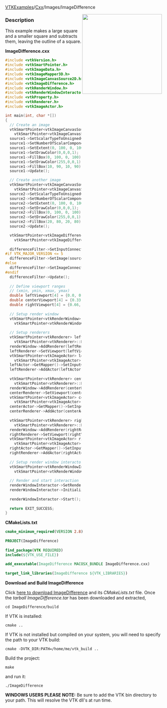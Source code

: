 [VTKExamples](/index/)/[Cxx](/Cxx)/Images/ImageDifference

<img align="right" src="https://github.com/lorensen/VTKExamples/blob/gh-pages/Testing/Baseline/Images/TestImageDifference.png?raw=true" width="256" />

### Description
This example makes a large square and a smaller square and subtracts them, leaving the outline of a square.

**ImageDifference.cxx**
```c++
#include <vtkVersion.h>
#include <vtkSmartPointer.h>
#include <vtkImageData.h>
#include <vtkImageMapper3D.h>
#include <vtkImageCanvasSource2D.h>
#include <vtkImageDifference.h>
#include <vtkRenderWindow.h>
#include <vtkRenderWindowInteractor.h>
#include <vtkProperty.h>
#include <vtkRenderer.h>
#include <vtkImageActor.h>

int main(int, char *[])
{
  // Create an image
  vtkSmartPointer<vtkImageCanvasSource2D> source1 = 
    vtkSmartPointer<vtkImageCanvasSource2D>::New();
  source1->SetScalarTypeToUnsignedChar();
  source1->SetNumberOfScalarComponents(3);
  source1->SetExtent(0, 100, 0, 100, 0, 0);
  source1->SetDrawColor(0,0,0,1);
  source1->FillBox(0, 100, 0, 100);
  source1->SetDrawColor(255,0,0,1);
  source1->FillBox(10, 90, 10, 90);
  source1->Update();

  // Create another image
  vtkSmartPointer<vtkImageCanvasSource2D> source2 = 
    vtkSmartPointer<vtkImageCanvasSource2D>::New();
  source2->SetScalarTypeToUnsignedChar();
  source2->SetNumberOfScalarComponents(3);
  source2->SetExtent(0, 100, 0, 100, 0, 0);
  source2->SetDrawColor(0,0,0,1);
  source2->FillBox(0, 100, 0, 100);
  source2->SetDrawColor(255,0,0,1);
  source2->FillBox(20, 80, 20, 80);
  source2->Update();

  vtkSmartPointer<vtkImageDifference> differenceFilter = 
    vtkSmartPointer<vtkImageDifference>::New();
      
  differenceFilter->SetInputConnection(source1->GetOutputPort());
#if VTK_MAJOR_VERSION <= 5
  differenceFilter->SetImage(source2->GetOutput());
#else
  differenceFilter->SetImageConnection(source2->GetOutputPort());
#endif
  differenceFilter->Update();
    
  // Define viewport ranges
  // (xmin, ymin, xmax, ymax)
  double leftViewport[4] = {0.0, 0.0, 0.33, 1.0};
  double centerViewport[4] = {0.33, 0.0, 0.66, 1.0};
  double rightViewport[4] = {0.66, 0.0, 1.0, 1.0};
 
  // Setup render window
  vtkSmartPointer<vtkRenderWindow> renderWindow = 
    vtkSmartPointer<vtkRenderWindow>::New();
  
  // Setup renderers
  vtkSmartPointer<vtkRenderer> leftRenderer = 
    vtkSmartPointer<vtkRenderer>::New();
  renderWindow->AddRenderer(leftRenderer);
  leftRenderer->SetViewport(leftViewport);
  vtkSmartPointer<vtkImageActor> leftActor = 
    vtkSmartPointer<vtkImageActor>::New();
  leftActor->GetMapper()->SetInputConnection(source1->GetOutputPort());
  leftRenderer->AddActor(leftActor);
  
  vtkSmartPointer<vtkRenderer> centerRenderer = 
    vtkSmartPointer<vtkRenderer>::New();
  renderWindow->AddRenderer(centerRenderer);
  centerRenderer->SetViewport(centerViewport);
  vtkSmartPointer<vtkImageActor> centerActor = 
    vtkSmartPointer<vtkImageActor>::New();
  centerActor->GetMapper()->SetInputConnection(source2->GetOutputPort());
  centerRenderer->AddActor(centerActor);
  
  vtkSmartPointer<vtkRenderer> rightRenderer = 
    vtkSmartPointer<vtkRenderer>::New();
  renderWindow->AddRenderer(rightRenderer);
  rightRenderer->SetViewport(rightViewport);
  vtkSmartPointer<vtkImageActor> rightActor = 
    vtkSmartPointer<vtkImageActor>::New();
  rightActor->GetMapper()->SetInputConnection(differenceFilter->GetOutputPort());
  rightRenderer->AddActor(rightActor);
  
  // Setup render window interactor
  vtkSmartPointer<vtkRenderWindowInteractor> renderWindowInteractor = 
    vtkSmartPointer<vtkRenderWindowInteractor>::New();
 
  // Render and start interaction
  renderWindowInteractor->SetRenderWindow ( renderWindow );
  renderWindowInteractor->Initialize();
 
  renderWindowInteractor->Start();
 
  return EXIT_SUCCESS;
}
```
**CMakeLists.txt**
```cmake
cmake_minimum_required(VERSION 2.8)
 
PROJECT(ImageDifference)
 
find_package(VTK REQUIRED)
include(${VTK_USE_FILE})
 
add_executable(ImageDifference MACOSX_BUNDLE ImageDifference.cxx)
 
target_link_libraries(ImageDifference ${VTK_LIBRARIES})
```

**Download and Build ImageDifference**

Click [here to download ImageDifference](https://github.com/lorensen/VTKWikiExamplesTarballs/raw/master/ImageDifference.tar) and its *CMakeLists.txt* file.
Once the *tarball ImageDifference.tar* has been downloaded and extracted,
```
cd ImageDifference/build 
```
If VTK is installed:
```
cmake ..
```
If VTK is not installed but compiled on your system, you will need to specify the path to your VTK build:
```
cmake -DVTK_DIR:PATH=/home/me/vtk_build ..
```
Build the project:
```
make
```
and run it:
```
./ImageDifference
```
**WINDOWS USERS PLEASE NOTE:** Be sure to add the VTK bin directory to your path. This will resolve the VTK dll's at run time.

